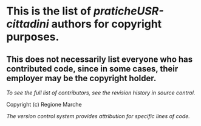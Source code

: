 # This is the list of *praticheUSR-cittadini* authors for copyright purposes.
## This does not necessarily list everyone who has contributed code, since in some cases, their employer may be the copyright holder.  

_To see the full list of contributors, see the revision history in source control._

Copyright (c) Regione Marche
  
_The version control system provides attribution for specific lines of code._

